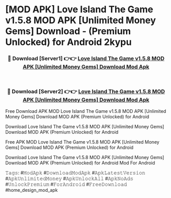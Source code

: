 # [MOD APK] Love Island The Game v1.5.8 MOD APK [Unlimited Money Gems] Download - (Premium Unlocked) for Android 2kypu



<div align="center">
<h3>🔴 Download [Server1] 👉👉 <a href="https://momento.my/?title=Love_Island_The_Game_v1.5.8_MOD_APK_[Unlimited_Money_Gems]_Download">Love Island The Game v1.5.8 MOD APK [Unlimited Money Gems] Download Mod Apk</a></h3><br>

<h3>🔴 Download [Server2] 👉👉 <a href="https://momento.my/?title=Love_Island_The_Game_v1.5.8_MOD_APK_[Unlimited_Money_Gems]_Download">Love Island The Game v1.5.8 MOD APK [Unlimited Money Gems] Download Mod Apk</a></h3>
</div>



Free Download APK MOD Love Island The Game v1.5.8 MOD APK [Unlimited Money Gems] Download MOD APK (Premium Unlocked) for Android

Download Love Island The Game v1.5.8 MOD APK [Unlimited Money Gems] Download MOD APK (Premium Unlocked) for Android

Free APK MOD Love Island The Game v1.5.8 MOD APK [Unlimited Money Gems] Download MOD APK (Premium Unlocked) for Android

Download Love Island The Game v1.5.8 MOD APK [Unlimited Money Gems] Download MOD APK (Premium Unlocked) for Android Mod For Android

𝚃𝚊𝚐𝚜: #𝙼𝚘𝚍𝙰𝚙𝚔 #𝙳𝚘𝚠𝚗𝚕𝚘𝚊𝚍𝙼𝚘𝚍𝙰𝚙𝚔 #𝙰𝚙𝚔𝙻𝚊𝚝𝚎𝚜𝚝𝚅𝚎𝚛𝚜𝚒𝚘𝚗 #𝙰𝚙𝚔𝚄𝚗𝚕𝚒𝚖𝚒𝚝𝚎𝚍𝙼𝚘𝚗𝚎𝚢 #𝙰𝚙𝚔𝚄𝚗𝚕𝚘𝚌𝚔𝙰𝚕𝚕 #𝙰𝚙𝚔𝙽𝚘𝙰𝚍𝚜 #𝚄𝚗𝚕𝚘𝚌𝚔𝙿𝚛𝚎𝚖𝚒𝚞𝚖 #𝙵𝚘𝚛𝙰𝚗𝚍𝚛𝚘𝚒𝚍 #𝙵𝚛𝚎𝚎𝙳𝚘𝚠𝚗𝚕𝚘𝚊𝚍 #home_design_mod_apk

